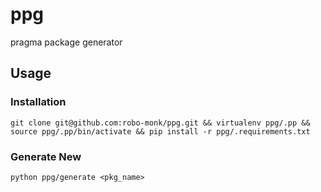 # ppg
pragma package generator


## Usage


### Installation
```
git clone git@github.com:robo-monk/ppg.git && virtualenv ppg/.pp && source ppg/.pp/bin/activate && pip install -r ppg/.requirements.txt
```

### Generate New
```
python ppg/generate <pkg_name>
```
